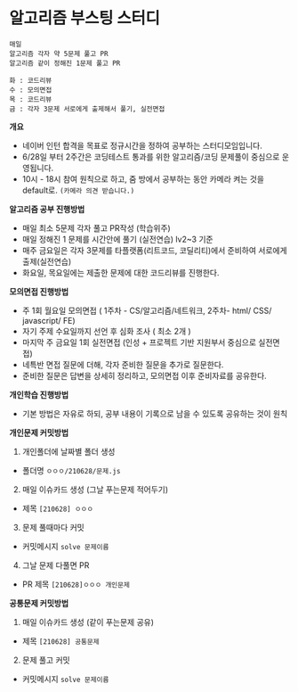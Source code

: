 # 알고리즘 부스팅 스터디 
```
매일 
알고리즘 각자 약 5문제 풀고 PR
알고리즘 같이 정해진 1문제 풀고 PR
```
```
화 : 코드리뷰 
수 : 모의면접
목 : 코드리뷰
금 : 각자 3문제 서로에게 출제해서 풀기, 실전면접
```
**개요**

- 네이버 인턴 합격을 목표로 정규시간을 정하여 공부하는 스터디모임입니다.
- 6/28일 부터 2주간은 코딩테스트 통과를 위한 알고리즘/코딩 문제풀이 중심으로 운영됩니다.
- 10시 - 18시 참여 원칙으로 하고, 줌 방에서 공부하는 동안 카메라 켜는 것을 default로.
`(카메라 의견 받습니다.)`

**알고리즘 공부 진행방법**

- 매일 최소 5문제 각자 풀고 PR작성 (학습위주)
- 매일 정해진 1 문제를 시간안에 풀기 (실전연습) lv2~3 기준
- 매주 금요일은 각자 3문제를 타플랫폼(리트코드, 코딜리티)에서 준비하여 서로에게 출제(실전연습)
- 화요일, 목요일에는 제출한 문제에 대한 코드리뷰를 진행한다.

**모의면접 진행방법**

- 주 1회 월요일 모의면접 ( 1주차 - CS/알고리즘/네트워크, 2주차- html/ CSS/ javascript/ FE)
 - 자기 주제 수요일까지 선언 후 심화 조사  ( 최소 2개 )
- 마지막 주 금요일 1회 실전면접 (인성 + 프로젝트 기반 지원부서 중심으로 실전면접)
- 네특반 면접 질문에 더해, 각자 준비한 질문을 추가로 질문한다.
- 준비한 질문은 답변을 상세히 정리하고, 모의면접 이후 준비자료를 공유한다.

**개인학습 진행방법** 

- 기본 방법은 자유로 하되, 공부 내용이 기록으로 남을 수 있도록 공유하는 것이 원칙

**개인문제 커밋방법**
1. 개인폴더에 날짜별 폴더 생성 
  - 폴더명 ```ㅇㅇㅇ/210628/문제.js```
2. 매일 이슈카드 생성 (그날 푸는문제 적어두기) 
  - 제목 ```[210628] ㅇㅇㅇ```
3. 문제 풀때마다 커밋
  - 커밋메시지 ```solve 문제이름 ```
4. 그날 문제 다풀면 PR
  - PR 제목 ```[210628]ㅇㅇㅇ 개인문제```

**공통문제 커밋방법**
1. 매일 이슈카드 생성 (같이 푸는문제 공유) 
  - 제목 ```[210628] 공통문제```
2. 문제 풀고 커밋
  - 커밋메시지 ```solve 문제이름```
